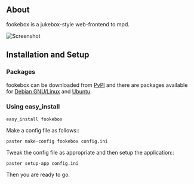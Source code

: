 ## About

fookebox is a jukebox-style web-frontend to mpd.

![Screenshot](http://freecode.com/screenshots/e8/ba/e8baf6a7bff08e622a2f4e545340848f_medium.png?1292032266)

## Installation and Setup

### Packages

fookebox can be downloaded from [PyPI](http://pypi.python.org/pypi/fookebox/) and there are packages available for [Debian GNU/Linux](http://packages.debian.org/fookebox) and [Ubuntu](http://packages.ubuntu.com/fookebox).

### Using easy_install

```
easy_install fookebox
```

Make a config file as follows::

```
paster make-config fookebox config.ini
```

Tweak the config file as appropriate and then setup the application::

```
paster setup-app config.ini
```

Then you are ready to go.
